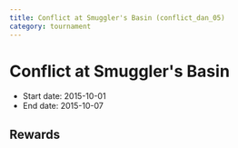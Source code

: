 ```yaml
---
title: Conflict at Smuggler's Basin (conflict_dan_05)
category: tournament
---
```

# Conflict at Smuggler's Basin

  * Start date: 2015-10-01
  * End date: 2015-10-07

## Rewards

